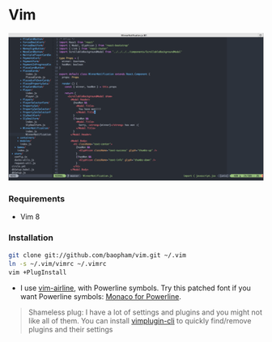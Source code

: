 # Vim

![screenshot](screenshot.png)


### Requirements

* Vim 8


### Installation

```bash
git clone git://github.com/baopham/vim.git ~/.vim
ln -s ~/.vim/vimrc ~/.vimrc
vim +PlugInstall
```
* I use [vim-airline](https://github.com/bling/vim-airline), with Powerline symbols. Try this patched font if you want Powerline symbols: [Monaco for Powerline](https://gist.github.com/baopham/1838072/raw/2c0e00770826e651d1e355962e751325edb0f1ee/Monaco%20for%20Powerline.otf).  

> Shameless plug: I have a lot of settings and plugins and you might not like all of them. You can install [vimplugin-cli](https://github.com/baopham/vimplugin-cli) to quickly find/remove plugins and their settings
